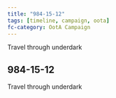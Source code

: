 ```yaml
---
title: "984-15-12"
tags: [timeline, campaign, oota]
fc-category: OotA Campaign
---
```

<span class='ob-timelines'
	data-date='984-15-12-00'
	data-title='Campaign: NAGA Adventures'
	data-class='orange'> Travel through underdark </span>
## 984-15-12
Travel through underdark
